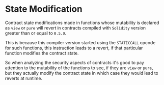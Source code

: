# State Modification

Contract state modifications made in functions whose mutability is declared as `view`  or `pure` will revert in contracts compiled with `Solidity` version greater than or equal to `0.5.0`.

This is because this compiler version started using the `STATICCALL` opcode for such functions, this instruction leads to a revert, if that particular function modifies the contract state.

So when analyzing the security aspects of contracts it's good to pay attention to the mutability of the functions to see, if they are `view` or `pure`, but they actually modify the contract state in which case they would lead to reverts at runtime.